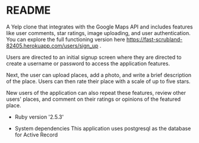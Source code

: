# README


A Yelp clone that integrates with the Google Maps API and includes features like user comments, star ratings, image uploading, and user authentication. You can explore the full functioning version here https://fast-scrubland-82405.herokuapp.com/users/sign_up .


Users are directed to an initial signup screen where they are directed to create a username or password to access the application features. 

Next, the user can upload places, add a photo, and write a brief description of the place. 
Users can then rate their place with a scale of up to five stars. 

New users of the application can also repeat these features, review other users' places, and comment on their ratings or opinions of the featured place. 


* Ruby version '2.5.3'

* System dependencies This application uses postgresql as the database for Active Record
